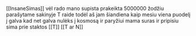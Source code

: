 [[InsaneSimas]] vėl rado mano supista prakeikta 5000000 žodžiu parašytame sakinyje T raide todėl aš jam šiandiena kaip mesiu viena puodelį į galva kad net galva nulėks į kosmosą ir paryžiui mama suras ir pripisiu sima prie staktos [[T]] [[T ar N]]